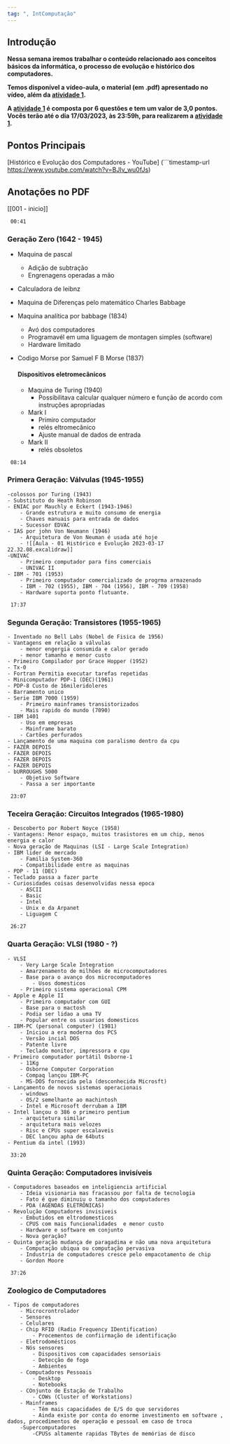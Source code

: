 ```yaml
---
tag: ", IntComputação"
---
```

## Introdução

**Nessa semana iremos trabalhar o conteúdo relacionado aos conceitos básicos da informática, o processo de evolução e histórico dos computadores.**

**Temos disponível a vídeo-aula, o material (em .pdf) apresentado no vídeo, além da [atividade 1](https://ava.uft.edu.br/ead/mod/quiz/view.php?id=44601 "Atividade 1").**

**A [atividade 1](https://ava.uft.edu.br/ead/mod/quiz/view.php?id=44601 "Atividade 1") é composta por 6 questões e tem um valor de 3,0 pontos. Vocês terão até o dia 17/03/2023, às 23:59h, para realizarem a [atividade 1](https://ava.uft.edu.br/ead/mod/quiz/view.php?id=44601 "Atividade 1").**

## Pontos Principais

[Histórico e Evolução dos Computadores - YouTube]
(```timestamp-url https://www.youtube.com/watch?v=BJIv_wu0fJs)

## Anotações no PDF

[[001 - inicio]]

```timestamp 
 00:41
 ```
### Geração Zero (1642 - 1945)

- Maquina de pascal
	- Adição de subtração
	- Engrenagens operadas a mão
- Calculadora de leibnz
- Maquina de Diferenças pelo matemático Charles Babbage
- Maquina analítica por babbage (1834)
	- Avó dos computadores
	- Programavél em uma liguagem de montagen simples (software)
	- Hardware limitado
- Codigo Morse por Samuel F B Morse (1837)

	#### Dispositivos eletromecânicos
	- Maquina de Turing (1940)
		- Possibilitava calcular qualquer número e função de acordo com instruções apropriadas
	- Mark I 
		- Primiro computador
		- relés eltromecânico
		- Ajuste manual de dados de entrada
	- Mark II
		- relés obsoletos
```timestamp 
 08:14
 ```

### Primera Geração: Válvulas (1945-1955)

	-colossos por Turing (1943)
	- Substituto do Heath Robinson
	- ENIAC por Mauchly e Eckert (1943-1946)
		- Grande estrutura e muito consumo de energia
		- Chaves manuais para entrada de dados
		- Sucessor EDVAC
	- IAS por john Von Neumann (1946)
		- Arquitetura de Von Neuman é usada até hoje
		- ![[Aula - 01 Histórico e Evolução 2023-03-17 22.32.08.excalidraw]]
	-UNIVAC 
		- Primeiro computador para fins comerciais
		- UNIVAC II
	- IBM - 701 (1953)
		- Primeiro computador comercializado de progrma armazenado
		- IBM - 702 (1955), IBM - 704 (1956), IBM - 709 (1958)
		- Hardware suporta ponto flutuante. 

```timestamp 
 17:37
 ```
### Segunda Geração: Transistores (1955-1965)

	- Inventado no Bell Labs (Nobel de Fisica de 1956)
	- Vantagens em relação a válvulas 
		- menor engergia consumida e calor gerado
		- menor tamanho e menor custo
	- Primeiro Compilador por Grace Hopper (1952)
	- Tx-0
	- Fortran Permitia executar tarefas repetidas
	- Minicomputador PDP-1 (DEC)(1961)
	- PDP-8 Custo de 16mileridoleres
	- Barramento unico
	- Serie IBM 7000 (1959)
		- Primeiro mainframes transistorizados
		- Mais rapido do mundo (7090)
	- IBM 1401
		- Uso em empresas
		- Mainframe barato
		- Cartões perfurados
	- Lançamento de uma maquina com paralismo dentro da cpu 
	- FAZER DEPOIS
	- FAZER DEPOIS
	- FAZER DEPOIS
	- FAZER DEPOIS
	- bURROUGHS 5000
		- Objetivo Software
		- Passa a ser importante

```timestamp 
 23:07
 ```
### Teceira Geração: Circuitos Integrados (1965-1980)

	- Descoberto por Robert Noyce (1958)
	- Vantagens: Menor espaço, muitos trasistores em um chip, menos energia e calor
	- Nova geração de Maquinas (LSI - Large Scale Integration)
	- IBM lider de mercado
		- Familia System-360
		- Compatibilidade entre as maquinas
	- PDP - 11 (DEC)
	- Teclado passa a fazer parte 
	- Curiosidades coisas desenvolvidas nessa epoca
		- ASCII
		- Basic
		- Intel
		- Unix e da Arpanet
		- Liguagem C

```timestamp 
 26:27
 ```
### Quarta Geração: VLSI (1980 - ?)
	- VLSI  
		- Very Large Scale Integration
		- Amarzenamento de milhões de microcomputadores
		- Base para o avanço dos microcomputadores
			- Usos domesticos
		- Primeiro sistema operacional CPM
	- Apple e Apple II
		- Primeiro computador com GUI
		- Base para o mactosh
		- Podia ser lidao a uma TV 
		- Popular entre os usuarios domesticos
	- IBM-PC (personal computer) (1981)
		- Iniciou a era moderna dos PCS
		- Versão incial DOS
		- Patente livre
		- Teclado monitor, impressora e cpu
	- Primeiro computador portátil Osborne-1
		- 11Kg
		- Osborne Computer Corporation
		- Compaq lançou IBM-PC 
		- MS-DOS fornecida pela (desconhecida Microsft)
	- Lançamento de novos sistemas operacionais  
		- windows
		- OS/2 semelhante ao machintosh
		- Intel e Microsoft derrubam a IBM
	- Intel lançou o 386 o primeiro pentium
		- arquitetura similar
		- arquitetura mais velozes
		- Risc e CPUs super escalaveis
		- DEC lançou apha de 64buts
	- Pentium da intel (1993)
```timestamp 
 33:20
 ```
### Quinta Geração: Computadores invisíveis
	- Computadores baseados em inteligiencia artificial
		- Ideia visionaria mas fracassou por falta de tecnologia
		- Fato é que diminuiu o tamanho dos computadores
		- PDA (AGENDAS ELETRÔNICAS)
	- Revolução Computadores invisiveis
		- Embutidos em eltrodomesticos 
		- CPUS com mais funcionalidades  e menor custo
		- Hardware e software em conjunto
		- Nova geração?
	- Quinta geração mudança de paragadima e não uma nova arquitetura
		- Computação ubiqua ou computação pervasiva
		- Industria de computadores cresce pelo empacotamento de chip
		- Gordon Moore
```timestamp 
 37:26
 ```
### Zoologico de Computadores
	- Tipos de computadores
		- Microcrontrolador
		- Sensores
		- Celulares
		- Chip RFID (Radio Frequency IDentification)
			- Procementos de confiirmação de identificação
		- Eletrodomésticos 
		- Nós sensores
			- Dispositivos com capacidades sensoriais 
			- Detecção de fogo
			- Ambientes
		- Computadores Pessoais
			- Desktop
			- Notebooks
		- COnjunto de Estação de Trabalho
			- COWs (Cluster of Workstations)
		- Mainframes
			- Têm mais capacidades de E/S do que servidores
			- Ainda existe por conta do enorme investimento em software , dados, procedimentos de operação e pessoal em caso de troca
		-Supercomputadores
			-CPUSs altamente rapidas TBytes de memórias de disco
			